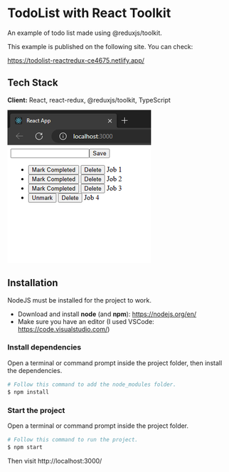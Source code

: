 # TodoList with React Toolkit

An example of todo list made using @reduxjs/toolkit.

This example is published on the following site. You can check:

https://todolist-reactredux-ce4675.netlify.app/

## Tech Stack

**Client:** React, react-redux, @reduxjs/toolkit, TypeScript

![alt text](public/screenshots/ss.png?raw=true)


## Installation

NodeJS must be installed for the project to work.

- Download and install **node** (and **npm**): https://nodejs.org/en/
- Make sure you have an editor (I used VSCode: https://code.visualstudio.com/)

### Install dependencies

Open a terminal or command prompt inside the project folder, then install the dependencies.

```Bash
# Follow this command to add the node_modules folder.
$ npm install
```

### Start the project

Open a terminal or command prompt inside the project folder.

```Bash
# Follow this command to run the project.
$ npm start
```

Then visit http://localhost:3000/

